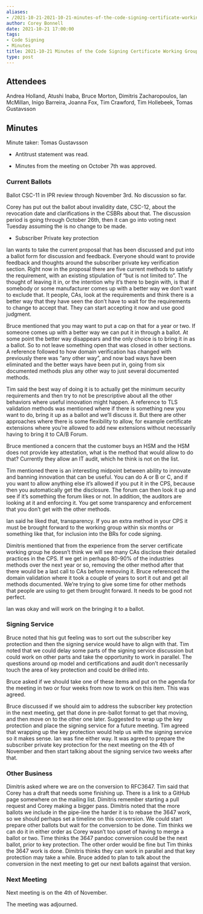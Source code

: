 ```yaml
---
aliases:
- /2021-10-21-2021-10-21-minutes-of-the-code-signing-certificate-working-group/
author: Corey Bonnell
date: 2021-10-21 17:00:00
tags:
- Code Signing
- Minutes
title: 2021-10-21 Minutes of the Code Signing Certificate Working Group
type: post
---
```


## Attendees 

Andrea Holland, Atushi Inaba, Bruce Morton, Dimitris Zacharopoulos, Ian McMillan, Inigo Barreira, Joanna Fox, Tim Crawford, Tim Hollebeek, Tomas Gustavsson

## Minutes 

Minute taker: Tomas Gustavsson

- Antitrust statement was read.

- Minutes from the meeting on October 7th was approved.

### Current Ballots 

Ballot CSC-11 in IPR review through November 3rd. No discussion so far.

Corey has put out the ballot about invalidity date, CSC-12, about the revocation date and clarifications in the CSBRs about that. The discussion period is going through October 26th, then it can go into voting next Tuesday assuming the is no change to be made.

- Subscriber Private key protection

Ian wants to take the current proposal that has been discussed and put into a ballot form for discussion and feedback. Everyone should want to provide feedback and thoughts around the subscriber private key verification section. Right now in the proposal there are five current methods to satisfy the requirement, with an existing stipulation of “but is not limited to”. The thought of leaving it in, or the intention why it’s there to begin with, is that if somebody or some manufacturer comes up with a better way we don’t want to exclude that. It people, CAs, look at the requirements and think there is a better way that they have seen the don’t have to wait for the requirements to change to accept that. They can start accepting it now and use good judgment.

Bruce mentioned that you may want to put a cap on that for a year or two. If someone comes up with a better way we can put it in through a ballot. At some point the better way disappears and the only choice is to bring it in as a ballot. So to not leave something open that was closed in other sections. A reference followed to how domain verification has changed with previously there was “any other way”, and now bad ways have been eliminated and the better ways have been put in, going from six documented methods plus any other way to just several documented methods.

Tim said the best way of doing it is to actually get the minimum security requirements and then try to not be prescriptive about all the other behaviors where useful innovation might happen. A reference to TLS validation methods was mentioned where if there is something new you want to do, bring it up as a ballot and we’ll discuss it. But there are other approaches where there is some flexibility to allow, for example certificate extensions where you’re allowed to add new extensions without necessarily having to bring it to CA/B Forum.

Bruce mentioned a concern that the customer buys an HSM and the HSM does not provide key attestation, what is the method that would allow to do that? Currently they allow an IT audit, which he think is not on the list.

Tim mentioned there is an interesting midpoint between ability to innovate and banning innovation that can be useful. You can do A or B or C, and if you want to allow anything else it’s allowed if you put it in the CPS, because then you automatically get the disclosure. The forum can then look it up and see if it’s something the forum likes or not. In addition, the auditors are looking at it and enforcing it. You get some transparency and enforcement that you don’t get with the other methods.

Ian said he liked that, transparency. If you an extra method in your CPS it must be brought forward to the working group within six months or something like that, for inclusion into the BRs for code signing.

Dimitris mentioned that from the experience from the server certificate working group he doesn’t think we will see many CAs disclose their detailed practices in the CPS. If we get in perhaps 80-90% of the industries methods over the next year or so, removing the other method after that there would be a last call to CAs before removing it. Bruce referenced the domain validation where it took a couple of years to sort it out and get all methods documented. We’re trying to give some time for other methods that people are using to get them brought forward. It needs to be good not perfect.

Ian was okay and will work on the bringing it to a ballot.

### Signing Service 

Bruce noted that his gut feeling was to sort out the subscriber key protection and then the signing service would have to align with that. Tim noted that we could delay some parts of the signing service discussion but could work on other parts and take the opportunity to work in parallel. The questions around op model and certifications and audit don’t necessarily touch the area of key protection and could be drilled into.

Bruce asked if we should take one of these items and put on the agenda for the meeting in two or four weeks from now to work on this item. This was agreed.

Bruce discussed if we should aim to address the subscriber key protection in the next meeting, get that done in pre-ballot format to get that moving, and then move on to the other one later. Suggested to wrap up the key protection and place the signing service for a future meeting. Tim agreed that wrapping up the key protection would help us with the signing service so it makes sense. Ian was fine either way. It was agreed to prepare the subscriber private key protection for the next meeting on the 4th of November and then start talking about the signing service two weeks after that.

### Other Business 

Dimitris asked where we are on the conversion to RFC3647. Tim said that Corey has a draft that needs some finishing up. There is a link to a GitHub page somewhere on the mailing list. Dimitris remember starting a pull request and Corey making a bigger pass. Dimitris noted that the more ballots we include in the pipe-line the harder it is to rebase the 3647 work, so we should perhaps set a timeline on this conversion. We could start prepare other ballots but wait for the conversion to be done. Tim thinks we can do it in either order as Corey wasn’t too upset of having to merge a ballot or two. Time thinks the 3647 pandoc conversion could be the next ballot, prior to key protection. The other order would be fine but Tim thinks the 3647 work is done. Dimitris thinks they can work in parallel and that key protection may take a while. Bruce added to plan to talk about the conversion in the next meeting to get our next ballots against that version.

### Next Meeting 

Next meeting is on the 4th of November.

The meeting was adjourned.